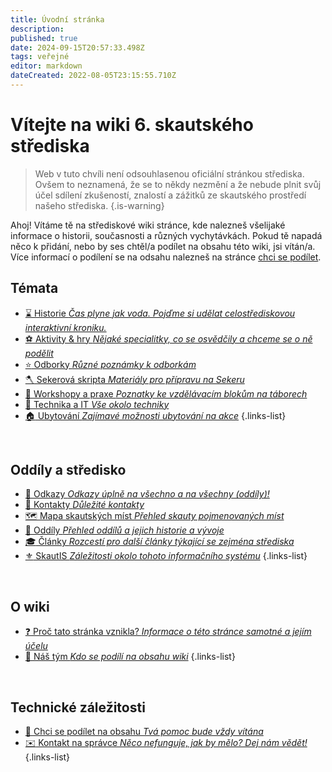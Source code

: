 ```yaml
---
title: Úvodní stránka
description: 
published: true
date: 2024-09-15T20:57:33.498Z
tags: veřejné
editor: markdown
dateCreated: 2022-08-05T23:15:55.710Z
---
```


# Vítejte na wiki 6. skautského střediska

> Web v tuto chvíli není odsouhlasenou oficiální stránkou střediska. Ovšem to neznamená, že se to někdy nezmění a že nebude plnit svůj účel sdílení zkušeností, znalostí a zážitků ze skautského prostředí našeho střediska.
{.is-warning}

Ahoj! Vítáme tě na střediskové wiki stránce, kde nalezneš všelijaké informace o historii, současnosti a různých vychytávkách. Pokud tě napadá něco k přidání, nebo by ses chtěl/a podílet na obsahu této wiki, jsi vítán/a. Více informací o podílení se na odsahu nalezneš na stránce [chci se podílet](/owiki/chci_se_podilet). 

## Témata
- [:hourglass: Historie *Čas plyne jak voda. Pojďme si udělat celostřediskovou interaktivní kroniku.*](/historie)
- [:soccer: Aktivity & hry *Nějaké specialitky, co se osvědčily a chceme se o ně podělit*](/Hry)
- [:star: Odborky *Různé poznámky k odborkám*](/odborky)
- [:axe: Sekerová skripta *Materiály pro přípravu na Sekeru*](/Články/sekera/skripta)
- [:book: Workshopy a praxe *Poznatky ke vzdělávacím blokům na táborech*](/workshopy_praxe)
- [:wrench: Technika a IT *Vše okolo techniky*](/technika)
- [:house: Ubytování *Zajímavé možnosti ubytování na akce*](/ubytovani)
{.links-list}



<br>

## Oddíly a středisko

- [:link: Odkazy *Odkazy úplně na všechno a na všechny (oddíly)!*](/odkazy)
- [:blue_book: Kontakty *Důležité kontakty*](/kontakty)
- [:world_map: Mapa skautských míst *Přehled skauty pojmenovaných míst*](/mapa)
- [:two_men_holding_hands: Oddíly *Přehled oddílů a jejich historie a vývoje*](/oddily)
- [:mortar_board: Články *Rozcestí pro další články týkající se zejména střediska*](/Články)
- [:fleur_de_lis: SkautIS *Záležitosti okolo tohoto informačního systému*](/Články/skautis)
{.links-list}

<br>


## O wiki
- [:question: Proč tato stránka vznikla? *Informace o této stránce samotné a jejím účelu*](/owiki)
- [:busts_in_silhouette: Náš tým *Kdo se podílí na obsahu wiki*](/owiki/tym)
{.links-list}

<br>

## Technické záležitosti
- [:memo: Chci se podílet na obsahu *Tvá pomoc bude vždy vítána*](/owiki/chci_se_podilet)
- [:envelope: Kontakt na správce *Něco nefunguje, jak by mělo? Dej nám vědět!*](/owiki/kontakt_spravce)
{.links-list}




